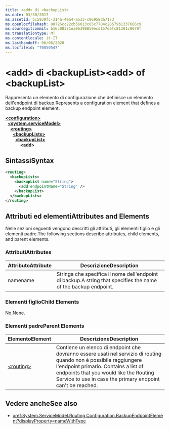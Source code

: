 ```yaml
---
title: <add> di <backupList>
ms.date: 03/30/2017
ms.assetid: bc5939fc-314a-4ea4-a533-c96958da7173
ms.openlocfilehash: 80726cc22cb56013c85c7704c28579b1337666c9
ms.sourcegitcommit: b16c00371ea06398859ecd157defc81301c9070f
ms.translationtype: MT
ms.contentlocale: it-IT
ms.lasthandoff: 06/06/2020
ms.locfileid: "70850547"
---
```

# <a name="add-of-backuplist"></a><span data-ttu-id="02076-102">\<add> di \<backupList></span><span class="sxs-lookup"><span data-stu-id="02076-102">\<add> of \<backupList></span></span>
<span data-ttu-id="02076-103">Rappresenta un elemento di configurazione che definisce un elemento dell'endpoint di backup.</span><span class="sxs-lookup"><span data-stu-id="02076-103">Represents a configuration element that defines a backup endpoint element.</span></span>  
  
[**\<configuration>**](../configuration-element.md)\
&nbsp;&nbsp;[**\<system.serviceModel>**](system-servicemodel.md)\
&nbsp;&nbsp;&nbsp;&nbsp;[**\<routing>**](routing.md)\
&nbsp;&nbsp;&nbsp;&nbsp;&nbsp;&nbsp;[**\<backupLists>**](backuplists.md)\
&nbsp;&nbsp;&nbsp;&nbsp;&nbsp;&nbsp;&nbsp;&nbsp;[**\<backupList>**](backuplist.md)\
&nbsp;&nbsp;&nbsp;&nbsp;&nbsp;&nbsp;&nbsp;&nbsp;&nbsp;&nbsp;&nbsp;&nbsp;**\<add>**  
  
## <a name="syntax"></a><span data-ttu-id="02076-104">Sintassi</span><span class="sxs-lookup"><span data-stu-id="02076-104">Syntax</span></span>  
  
```xml  
<routing>
  <backupLists>
    <backupList name="String">
      <add endpointName="String" />
    </backupList>
  </backupLists>
</routing>
```  
  
## <a name="attributes-and-elements"></a><span data-ttu-id="02076-105">Attributi ed elementi</span><span class="sxs-lookup"><span data-stu-id="02076-105">Attributes and Elements</span></span>  
 <span data-ttu-id="02076-106">Nelle sezioni seguenti vengono descritti gli attributi, gli elementi figlio e gli elementi padre.</span><span class="sxs-lookup"><span data-stu-id="02076-106">The following sections describe attributes, child elements, and parent elements.</span></span>  
  
### <a name="attributes"></a><span data-ttu-id="02076-107">Attributi</span><span class="sxs-lookup"><span data-stu-id="02076-107">Attributes</span></span>  
  
|<span data-ttu-id="02076-108">Attributo</span><span class="sxs-lookup"><span data-stu-id="02076-108">Attribute</span></span>|<span data-ttu-id="02076-109">Descrizione</span><span class="sxs-lookup"><span data-stu-id="02076-109">Description</span></span>|  
|---------------|-----------------|  
|<span data-ttu-id="02076-110">name</span><span class="sxs-lookup"><span data-stu-id="02076-110">name</span></span>|<span data-ttu-id="02076-111">Stringa che specifica il nome dell'endpoint di backup.</span><span class="sxs-lookup"><span data-stu-id="02076-111">A string that specifies the name of the backup endpoint.</span></span>|  
  
### <a name="child-elements"></a><span data-ttu-id="02076-112">Elementi figlio</span><span class="sxs-lookup"><span data-stu-id="02076-112">Child Elements</span></span>  
 <span data-ttu-id="02076-113">No.</span><span class="sxs-lookup"><span data-stu-id="02076-113">None.</span></span>  
  
### <a name="parent-elements"></a><span data-ttu-id="02076-114">Elementi padre</span><span class="sxs-lookup"><span data-stu-id="02076-114">Parent Elements</span></span>  
  
|<span data-ttu-id="02076-115">Elemento</span><span class="sxs-lookup"><span data-stu-id="02076-115">Element</span></span>|<span data-ttu-id="02076-116">Descrizione</span><span class="sxs-lookup"><span data-stu-id="02076-116">Description</span></span>|  
|-------------|-----------------|  
|[\<routing>](routing.md)|<span data-ttu-id="02076-117">Contiene un elenco di endpoint che dovranno essere usati nel servizio di routing quando non è possibile raggiungere l'endpoint primario. </span><span class="sxs-lookup"><span data-stu-id="02076-117">Contains a list of endpoints that you would like the Routing Service to use in case the primary endpoint can't be reached.</span></span>|  
  
## <a name="see-also"></a><span data-ttu-id="02076-118">Vedere anche</span><span class="sxs-lookup"><span data-stu-id="02076-118">See also</span></span>

- <xref:System.ServiceModel.Routing.Configuration.BackupEndpointElement?displayProperty=nameWithType>
